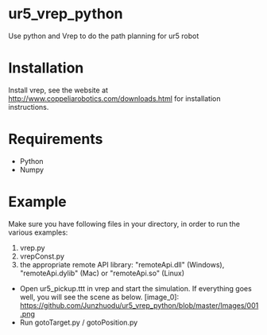 # ur5_vrep_python
Use python and Vrep to do the path planning for ur5 robot

# Installation
Install vrep, see the website at http://www.coppeliarobotics.com/downloads.html for installation instructions.

# Requirements
* Python
* Numpy

# Example
Make sure you have following files in your directory, in order to run the various examples:

1. vrep.py
2. vrepConst.py
3. the appropriate remote API library: "remoteApi.dll" (Windows), "remoteApi.dylib" (Mac) or "remoteApi.so" (Linux)

* Open ur5_pickup.ttt in vrep and start the simulation. If everything goes well, you will see the scene as below.
[image_0]: https://github.com/Junzhuodu/ur5_vrep_python/blob/master/Images/001.png
* Run gotoTarget.py / gotoPosition.py 
